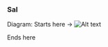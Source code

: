 ### Sal
Diagram:
Starts here ->
![Alt text](http://www.plantuml.com/plantuml/proxy?https://raw.githubusercontent.com/rvk-utd/ding2/feature/class-diagram/docs/diagrams/sal.plantuml)

Ends here
